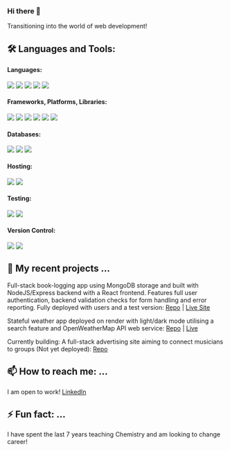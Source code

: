 ### Hi there 👋

Transitioning into the world of web development!

## :hammer_and_wrench: Languages and Tools:
<div>

  <h4>Languages:</h4>
  <img src="https://img.shields.io/badge/html5-%23E34F26.svg?style=for-the-badge&logo=html5&logoColor=white" />
  <img src="https://img.shields.io/badge/css3-%231572B6.svg?style=for-the-badge&logo=css3&logoColor=white" />
  <img src="https://img.shields.io/badge/javascript-%23323330.svg?style=for-the-badge&logo=javascript&logoColor=%23F7DF1E" />
  <img src="https://img.shields.io/badge/typescript-%23007ACC.svg?style=for-the-badge&logo=typescript&logoColor=white" />
  <img src="https://img.shields.io/badge/python-3670A0?style=for-the-badge&logo=python&logoColor=ffdd54" />
  
  <h4>Frameworks, Platforms, Libraries:</h4>
  <img src="https://img.shields.io/badge/react-%2320232a.svg?style=for-the-badge&logo=react&logoColor=%2361DAFB" />
  <img src="https://img.shields.io/badge/node.js-6DA55F?style=for-the-badge&logo=node.js&logoColor=white" />
  <img src="https://img.shields.io/badge/express.js-%23404d59.svg?style=for-the-badge&logo=express&logoColor=%2361DAFB" />
  <img src="https://img.shields.io/badge/vite-%23646CFF.svg?style=for-the-badge&logo=vite&logoColor=white" />
  <img src="https://img.shields.io/badge/bootstrap-%238511FA.svg?style=for-the-badge&logo=bootstrap&logoColor=white" />
  <img src="https://img.shields.io/badge/JWT-black?style=for-the-badge&logo=JSON%20web%20tokens" />
  
  <h4>Databases:</h4>
  <img src="https://img.shields.io/badge/Firebase-039BE5?style=for-the-badge&logo=Firebase&logoColor=white" />
  <img src="https://img.shields.io/badge/MongoDB-%234ea94b.svg?style=for-the-badge&logo=mongodb&logoColor=white" />
  <img src="https://img.shields.io/badge/postgres-%23316192.svg?style=for-the-badge&logo=postgresql&logoColor=white" />

  <h4>Hosting:</h4>
  <img src="https://img.shields.io/badge/firebase-%23039BE5.svg?style=for-the-badge&logo=firebase" />
  <img src="https://img.shields.io/badge/Render-%46E3B7.svg?style=for-the-badge&logo=render&logoColor=white" />

  <h4>Testing:</h4>
  <img src="https://img.shields.io/badge/-cypress-%23E5E5E5?style=for-the-badge&logo=cypress&logoColor=058a5e" />
  <img src="https://img.shields.io/badge/-jest-%23C21325?style=for-the-badge&logo=jest&logoColor=white" />

  <h4>Version Control:</h4>
  <img src="https://img.shields.io/badge/git-%23F05033.svg?style=for-the-badge&logo=git&logoColor=white" />
  <img src="https://img.shields.io/badge/github-%23121011.svg?style=for-the-badge&logo=github&logoColor=white" />
  
</div>

## 🔭 My recent projects ...
<!-- E-commerce shopping cart store for top Sci-fi books (Using Firebase): 
<a href="https://tom2612.github.io/shopping-cart/#/home">Live</a> | <a href="https://github.com/Tom2612/shopping-cart">Repo</a>
-->

Full-stack book-logging app using MongoDB storage and built with NodeJS/Express backend with a React frontend. Features full user authentication, backend validation checks for form handling and error reporting. Fully deployed with users and a test version: <a href="https://github.com/Tom2612/BookReadingMERN">Repo</a> | <a href="https://bookreadingtracker.onrender.com/login">Live Site</a>

Stateful weather app deployed on render with light/dark mode utilising a search feature and OpenWeatherMap API web service: 
<a href='https://github.com/Tom2612/weather_app'>Repo</a> | <a href='https://weathery-ox9z.onrender.com/'>Live</a>

Currently building: A full-stack advertising site aiming to connect musicians to groups (Not yet deployed): <a href='https://github.com/Tom2612/orch-site'>Repo</a>

## 📫 How to reach me: ...
I am open to work!
<a href="https://www.linkedin.com/in/tom-powell-575864225/">LinkedIn</a>

## ⚡ Fun fact: ...
I have spent the last 7 years teaching Chemistry and am looking to change career!

<!--
**Tom2612/Tom2612** is a ✨ _special_ ✨ repository because its `README.md` (this file) appears on your GitHub profile.

Here are some ideas to get you started:

- 🔭 I’m currently working on ...
- 🌱 I’m currently learning ...
- 👯 I’m looking to collaborate on ...
- 🤔 I’m looking for help with ...
- 💬 Ask me about ...
- 📫 How to reach me: ...
- 😄 Pronouns: ...
- ⚡ Fun fact: ...
-->
